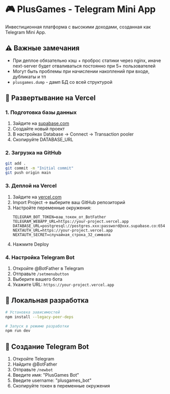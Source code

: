 # 🎮 PlusGames - Telegram Mini App

Инвестиционная платформа с высокими доходами, созданная как Telegram Mini App.

## ⚠️ Важные замечания

- При деплое обязательно кэш + проброс статики через nginx, иначе next-server будет отваливаться постоянно при 5+ пользователей
- Могут быть проблемы при начислении накоплений при входе, дубликаты и тп
- `plusgames.dump` - дамп БД со всей структурой

## 🚀 Развертывание на Vercel

### 1. Подготовка базы данных
1. Зайдите на [supabase.com](https://supabase.com)
2. Создайте новый проект
3. В настройках Database → Connect → Transaction pooler
4. Скопируйте DATABASE_URL

### 2. Загрузка на GitHub
```bash
git add .
git commit -m "Initial commit"
git push origin main
```

### 3. Деплой на Vercel
1. Зайдите на [vercel.com](https://vercel.com)
2. Import Project → выберите ваш GitHub репозиторий
3. Настройте переменные окружения:
   ```
   TELEGRAM_BOT_TOKEN=ваш_токен_от_BotFather
   TELEGRAM_WEBAPP_URL=https://your-project.vercel.app
   DATABASE_URL=postgresql://postgres.xxx:password@xxx.supabase.co:6543/postgres
   NEXTAUTH_URL=https://your-project.vercel.app
   NEXTAUTH_SECRET=случайная_строка_32_символа
   ```
4. Нажмите Deploy

### 4. Настройка Telegram Bot
1. Откройте @BotFather в Telegram
2. Отправьте `/setmenubutton`
3. Выберите вашего бота
4. Укажите URL: `https://your-project.vercel.app`

## 🔧 Локальная разработка

```bash
# Установка зависимостей
npm install --legacy-peer-deps

# Запуск в режиме разработки
npm run dev
```

## 📱 Создание Telegram Bot

1. Откройте Telegram
2. Найдите @BotFather
3. Отправьте `/newbot`
4. Введите имя: "PlusGames Bot"
5. Введите username: "plusgames_bot"
6. Скопируйте токен в переменные окружения